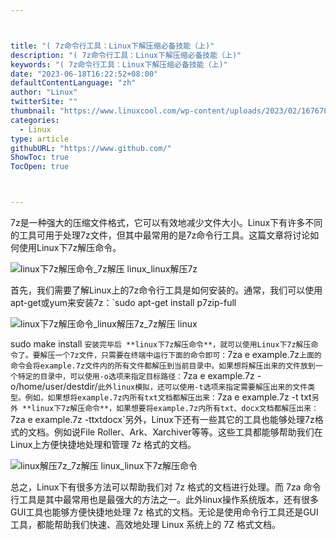 ```yaml
---



title: "( 7z命令行工具：Linux下解压缩必备技能（上)"
description: "( 7z命令行工具：Linux下解压缩必备技能（上)"
keywords: "( 7z命令行工具：Linux下解压缩必备技能（上)"
date: "2023-06-18T16:22:52+08:00"
defaultContentLanguage: "zh"
author: "Linux"
twitterSite: ""
thumbnail: "https://www.linuxcool.com/wp-content/uploads/2023/02/1676786981603_0.png"
categories:
  - Linux
type: article
githubURL: "https://www.github.com/"
ShowToc: true
TocOpen: true



---
```


7z是一种强大的压缩文件格式，它可以有效地减少文件大小。Linux下有许多不同的工具可用于处理7z文件，但其中最常用的是7z命令行工具。这篇文章将讨论如何使用Linux下7z解压命令。

![linux下7z解压命令_7z解压 linux_linux解压7z](https://www.linuxcool.com/wp-content/uploads/2023/02/1676786981603_0.png)

首先，我们需要了解Linux上的7z命令行工具是如何安装的。通常，我们可以使用apt-get或yum来安装7z：`sudo apt-get install p7zip-full

![linux下7z解压命令_linux解压7z_7z解压 linux](https://www.linuxcool.com/wp-content/uploads/2023/02/1676786981603_1.jpg)

sudo make install `安装完毕后 **linux下7z解压命令**，就可以使用Linux下7z解压命令了。要解压一个7z文件，只需要在终端中运行下面的命令即可：`7za e example.7z`上面的命令会将example.7z文件内的所有文件都解压到当前目录中。如果想将解压出来的文件放到一个特定的目录中，可以使用-o选项来指定目标路径：`7za e example.7z -o/home/user/destdir/`此外linux模拟，还可以使用-t选项来指定需要解压出来的文件类型。例如，如果想将example.7z内所有txt文档都解压出来：`7za e example.7z -t txt`另外 **linux下7z解压命令**，如果想要将example.7z内所有txt、docx文档都解压出来：` 7za e example.7z -ttxtdocx`另外，Linux下还有一些其它的工具也能够处理7z格式的文档。例如说File Roller、Ark、Xarchiver等等。这些工具都能够帮助我们在Linux上方便快捷地处理和管理 7z 格式的文档。

![linux解压7z_7z解压 linux_linux下7z解压命令](https://www.linuxcool.com/wp-content/uploads/2023/02/1676786981603_2.jpg)

总之，Linux下有很多方法可以帮助我们对 7z 格式的文档进行处理。而 7za 命令行工具是其中最常用也是最强大的方法之一。此外linux操作系统版本，还有很多GUI工具也能够方便快捷地处理 7z 格式的文档。无论是使用命令行工具还是GUI工具，都能帮助我们快速、高效地处理 Linux 系统上的 7Z 格式文档。